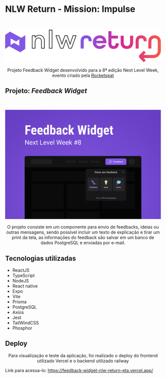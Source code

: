 # NLW Return - Mission: Impulse

<br>
<p align="center"><img width="600" src="./public/assets/nlw-logo.svg"></p>

<p align="center">Projeto Feedback Widget desenvolvido para a 8ª edição Next Level Week, evento criado pela <a href="https://www.rocketseat.com.br">Rocketseat</a></p>

## Projeto: *Feedback Widget*

<br>
<p align="center"><img width="600" src="./public/assets/project.png"></p>

<p align="center">O projeto consiste em um componente para envio de feedbacks, ideias ou outras mensagens, sendo possível incluir um texto de explicação e tirar um print da tela, as informações do feedback são salvar em um banco de dados PostgreSQL e enviadas por e-mail.</p>

## Tecnologias utilizadas

- ReactJS
- TypeScript
- NodeJS
- React native
- Expo
- Vite
- Prisma
- PostgreSQL
- Axios
- Jest
- TailWindCSS
- Phosphor

## Deploy

<p align="center"> Para visualização e teste da aplicação, foi realizado o deploy do frontend utilizado Vercel e o backend utilizado railway</p>
<p>Link para acessa-lo: <a href="https://feedback-widget-nlw-return-eta.vercel.app/">https://feedback-widget-nlw-return-eta.vercel.app/</a></p>
